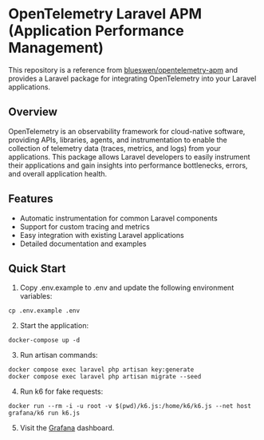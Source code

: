 # OpenTelemetry Laravel APM (Application Performance Management)

This repository is a reference from [blueswen/opentelemetry-apm](https://github.com/blueswen/opentelemetry-apm) and provides a Laravel package for integrating OpenTelemetry into your Laravel applications. 

## Overview

OpenTelemetry is an observability framework for cloud-native software, providing APIs, libraries, agents, and instrumentation to enable the collection of telemetry data (traces, metrics, and logs) from your applications. This package allows Laravel developers to easily instrument their applications and gain insights into performance bottlenecks, errors, and overall application health.

## Features

- Automatic instrumentation for common Laravel components
- Support for custom tracing and metrics
- Easy integration with existing Laravel applications
- Detailed documentation and examples

## Quick Start

1. Copy .env.example to .env and update the following environment variables:

```shell
cp .env.example .env
```

2. Start the application:

```shell
docker-compose up -d
```

3. Run artisan commands:

```shell
docker compose exec laravel php artisan key:generate
docker compose exec laravel php artisan migrate --seed
```

4. Run k6 for fake requests:

```shell
docker run --rm -i -u root -v $(pwd)/k6.js:/home/k6/k6.js --net host  grafana/k6 run k6.js
```

5. Visit the [Grafana](http://localhost:8001) dashboard.
